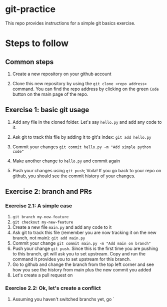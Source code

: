 # git-practice

This repo provides instructions for a simple git basics exercise.

# Steps to follow

## Common steps

1. Create a new repository on your github account

2. Clone this new repository by using the `git clone <repo address>` command. You can find the repo address by clicking on the green `Code` button on the main page of the repo.

## Exercise 1: basic git usage

1. Add any file in the cloned folder. Let's say `hello.py` and add any code to it.

2. Ask git to track this file by adding it to git's index: `git add hello.py`

3. Commit your changes `git commit hello.py -m "Add simple python code"`

4. Make another change to `hello.py` and commit again
   
5. Push your changes using `git push`; Voila! If you go back to your repo on github, you should see the commit history of your changes. 

## Exercise 2: branch and PRs

### Exercise 2.1: A simple case

1. `git branch my-new-feature`
2. `git checkout my-new-feature`
3. Create a new file `main.py` and add any code to it
4. Ask git to track this file (remember you are now tracking it on the new branch, not main): `git add main.py`
5. Commit your change `git commit main.py -m "Add main on branch"`
6. Push your change `git push`. Since this is the first time you are pushing to this branch, git will ask you to set upstream. Copy and run the command it provides you to set upstream for this branch.
7. Go to github and change the branch from the top left corner and see how you see the history from main plus the new commit you added
8. Let's create a pull request on 

### Exercise 2.2: Ok, let's create a conflict

1. Assuming you haven't switched branchs yet, go `
